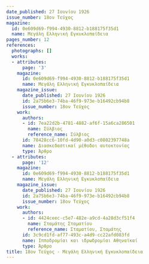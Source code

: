 ```yaml
---
date_published: 27 Ιουνίου 1926
issue_number: 18ον Τεύχος
magazine:
  id: 0e609d69-f994-4930-8812-b188175f35d1
  name: Μεγάλη Ελληνική Εγκυκλοπαίδεια
pages_number: 12
references:
  photographs: []
  works:
  - attributes:
      page: '3'
    magazine:
      id: 0e609d69-f994-4930-8812-b188175f35d1
      name: Μεγάλη Ελληνική Εγκυκλοπαίδεια
    magazine_issue:
      date_published: 27 Ιουνίου 1926
      id: 2a75b6e3-74ba-46f9-973e-b16492cb94b8
      issue_number: 18ον Τεύχος
    work:
      authors:
      - id: 7ea22d2b-4781-4882-af6f-15a6ca286501
        name: Σύλβιος
        reference_name: Σύλβιος
      id: 78428cc6-10fd-4d90-a0d3-c0802397748a
      name: Διασκεδαστικαί μέθοδοι αυτοκτονίας
      type: Άρθρο
  - attributes:
      page: '12'
    magazine:
      id: 0e609d69-f994-4930-8812-b188175f35d1
      name: Μεγάλη Ελληνική Εγκυκλοπαίδεια
    magazine_issue:
      date_published: 27 Ιουνίου 1926
      id: 2a75b6e3-74ba-46f9-973e-b16492cb94b8
      issue_number: 18ον Τεύχος
    work:
      authors:
      - id: 4424ceec-c5e7-482e-a9cd-4a28d3cf51f4
        name: Σταμάτης Σταματίου
        reference_name: Σταματίου, Σταμάτης
      id: 3c9cd1fd-af77-493c-a4d9-cc22afd083fd
      name: Ιπποδρομίαι και ιδρωδρομίαι Αθηναϊκαί
      type: Άρθρο
title: 18ον Τεύχος - Μεγάλη Ελληνική Εγκυκλοπαίδεια
---
```


